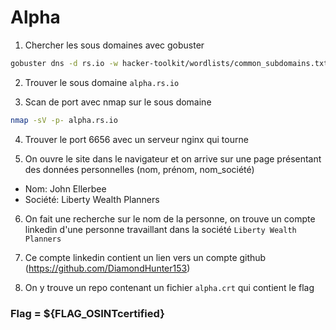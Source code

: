 # Alpha

1) Chercher les sous domaines avec gobuster

```bash
gobuster dns -d rs.io -w hacker-toolkit/wordlists/common_subdomains.txt
```

2) Trouver le sous domaine `alpha.rs.io`

3) Scan de port avec nmap sur le sous domaine

```bash
nmap -sV -p- alpha.rs.io
```

4) Trouver le port 6656 avec un serveur nginx qui tourne

5) On ouvre le site dans le navigateur et on arrive sur une page présentant des données personnelles (nom, prénom, nom_société) 
- Nom: John Ellerbee
- Société: Liberty Wealth Planners

6) On fait une recherche sur le nom de la personne, on trouve un compte linkedin d'une personne travaillant dans la société `Liberty Wealth Planners`

7) Ce compte linkedin contient un lien vers un compte github (https://github.com/DiamondHunter153)

8) On y trouve un repo contenant un fichier `alpha.crt` qui contient le flag

### Flag = ${FLAG_OSINTcertified}